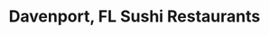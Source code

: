 ---
layout: city
title: Davenport, FL Sushi Restaurants
permalink: /florida/davenport/
stateAbbr: FL
stateName: Florida
cityName: Davenport
---